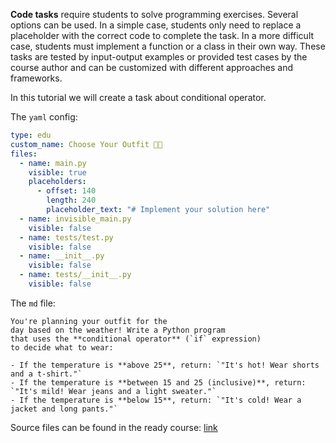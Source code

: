 **Code tasks** require students to solve programming exercises.
Several options can be used. In a simple case, students only need to replace a placeholder
with the correct code to complete the task. In a more difficult case, students must implement
a function or a class in their own way.
These tasks are tested by input-output examples or provided test cases by the course author and can be customized with different approaches and frameworks.

In this tutorial we will create a task about conditional operator.

The `yaml` config:

```yaml
type: edu
custom_name: Choose Your Outfit 👕👗
files:
  - name: main.py
    visible: true
    placeholders:
      - offset: 140
        length: 240
        placeholder_text: "# Implement your solution here"
  - name: invisible_main.py
    visible: false
  - name: tests/test.py
    visible: false
  - name: __init__.py
    visible: false
  - name: tests/__init__.py
    visible: false
```

The `md` file:

```text
You're planning your outfit for the 
day based on the weather! Write a Python program 
that uses the **conditional operator** (`if` expression) 
to decide what to wear:

- If the temperature is **above 25**, return: `"It's hot! Wear shorts and a t-shirt."`
- If the temperature is **between 15 and 25 (inclusive)**, return: `"It's mild! Wear jeans and a light sweater."`
- If the temperature is **below 15**, return: `"It's cold! Wear a jacket and long pants."`
```

Source files can be found in the ready course: [link](./../Ready-Courses/Python-Course/course_section/course_lesson/programming_task)
